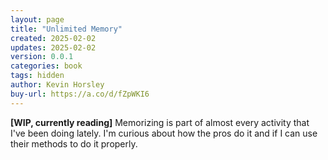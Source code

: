 ```yaml
---
layout: page
title: "Unlimited Memory"
created: 2025-02-02
updates: 2025-02-02
version: 0.0.1
categories: book
tags: hidden
author: Kevin Horsley
buy-url: https://a.co/d/fZpWKI6
---
```


**[WIP, currently reading]** Memorizing is part of almost every activity that I've been doing lately. I'm curious about how the pros do it and if I can use their methods to do it properly.
